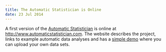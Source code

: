 ```yaml
---
title: The Automatic Statistician is Online
date: 23 Jul 2014
---
```



A first version of the [Automatic Statistician](http://mlg.eng.cam.ac.uk/?p=1578) is online at http://www.automaticstatistician.com.  The website describes the project, links to example automatic data analyses and has a [simple demo](http://www.automaticstatistician.com/index.html#demo) where you can upload your own data sets.